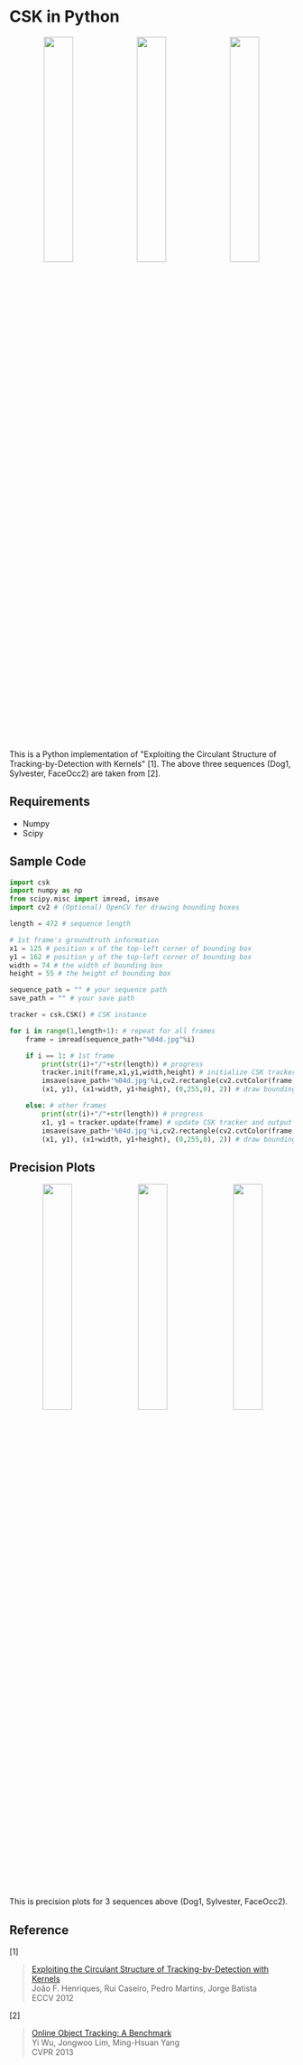 # CSK in Python

<p align="center">
    <img src="https://github.com/hsjeong5/CSK/blob/master/img/dog1_1.jpg" width="32%">
    <img src="https://github.com/hsjeong5/CSK/blob/master/img/sylvester_1.jpg" width="32%">
    <img src="https://github.com/hsjeong5/CSK/blob/master/img/faceocc2_1.jpg" width="32%">
</p>

This is a Python implementation of "Exploiting the Circulant Structure of Tracking-by-Detection with Kernels" [1]. The above three sequences (Dog1, Sylvester, FaceOcc2) are taken from [2].

## Requirements

- Numpy
- Scipy

## Sample Code

```python
import csk
import numpy as np
from scipy.misc import imread, imsave
import cv2 # (Optional) OpenCV for drawing bounding boxes

length = 472 # sequence length

# 1st frame's groundtruth information
x1 = 125 # position x of the top-left corner of bounding box
y1 = 162 # position y of the top-left corner of bounding box
width = 74 # the width of bounding box
height = 55 # the height of bounding box

sequence_path = "" # your sequence path
save_path = "" # your save path

tracker = csk.CSK() # CSK instance

for i in range(1,length+1): # repeat for all frames
    frame = imread(sequence_path+"%04d.jpg"%i)

    if i == 1: # 1st frame
        print(str(i)+"/"+str(length)) # progress
        tracker.init(frame,x1,y1,width,height) # initialize CSK tracker with GT bounding box
        imsave(save_path+'%04d.jpg'%i,cv2.rectangle(cv2.cvtColor(frame, cv2.COLOR_GRAY2BGR), \
        (x1, y1), (x1+width, y1+height), (0,255,0), 2)) # draw bounding box and save the frame

    else: # other frames
        print(str(i)+"/"+str(length)) # progress
        x1, y1 = tracker.update(frame) # update CSK tracker and output estimated position
        imsave(save_path+'%04d.jpg'%i,cv2.rectangle(cv2.cvtColor(frame, cv2.COLOR_GRAY2BGR), \
        (x1, y1), (x1+width, y1+height), (0,255,0), 2)) # draw bounding box and save the frame
```

## Precision Plots

<p align="center">
  <img src="https://github.com/hsjeong5/CSK/blob/master/img/dog1_precision.png" width="32%">
  <img src="https://github.com/hsjeong5/CSK/blob/master/img/sylvester_precision.png" width="32%">
  <img src="https://github.com/hsjeong5/CSK/blob/master/img/faceocc2_precision.png" width="32%">
</p>

This is precision plots for 3 sequences above (Dog1, Sylvester, FaceOcc2).


## Reference
[1]
>[Exploiting the Circulant Structure of Tracking-by-Detection with Kernels](https://link.springer.com/chapter/10.1007/978-3-642-33765-9_50)<br>
> João F. Henriques, Rui Caseiro, Pedro Martins, Jorge Batista<br>
> ECCV 2012

[2]
>[Online Object Tracking: A Benchmark](http://cvlab.hanyang.ac.kr/tracker_benchmark/index.html)<br>
> Yi Wu, Jongwoo Lim, Ming-Hsuan Yang<br>
> CVPR 2013
